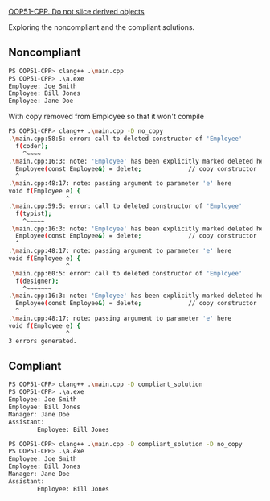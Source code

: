 [OOP51-CPP. Do not slice derived objects](https://wiki.sei.cmu.edu/confluence/display/cplusplus/OOP51-CPP.+Do+not+slice+derived+objects)

Exploring the noncompliant and the compliant solutions.

## Noncompliant

```Bash
PS OOP51-CPP> clang++ .\main.cpp
PS OOP51-CPP> .\a.exe
Employee: Joe Smith
Employee: Bill Jones
Employee: Jane Doe
```

With copy removed from Employee so that it won't compile
```Bash
PS OOP51-CPP> clang++ .\main.cpp -D no_copy
.\main.cpp:58:5: error: call to deleted constructor of 'Employee'
  f(coder);
    ^~~~~
.\main.cpp:16:3: note: 'Employee' has been explicitly marked deleted here
  Employee(const Employee&) = delete;             // copy constructor
  ^
.\main.cpp:48:17: note: passing argument to parameter 'e' here
void f(Employee e) {
                ^
.\main.cpp:59:5: error: call to deleted constructor of 'Employee'
  f(typist);
    ^~~~~~
.\main.cpp:16:3: note: 'Employee' has been explicitly marked deleted here
  Employee(const Employee&) = delete;             // copy constructor
  ^
.\main.cpp:48:17: note: passing argument to parameter 'e' here
void f(Employee e) {
                ^
.\main.cpp:60:5: error: call to deleted constructor of 'Employee'
  f(designer);
    ^~~~~~~~
.\main.cpp:16:3: note: 'Employee' has been explicitly marked deleted here
  Employee(const Employee&) = delete;             // copy constructor
  ^
.\main.cpp:48:17: note: passing argument to parameter 'e' here
void f(Employee e) {
                ^
3 errors generated.
```

## Compliant

```Bash
PS OOP51-CPP> clang++ .\main.cpp -D compliant_solution           
PS OOP51-CPP> .\a.exe                                            
Employee: Joe Smith
Employee: Bill Jones
Manager: Jane Doe
Assistant:
        Employee: Bill Jones
```

```Bash
PS OOP51-CPP> clang++ .\main.cpp -D compliant_solution -D no_copy
PS OOP51-CPP> .\a.exe
Employee: Joe Smith
Employee: Bill Jones
Manager: Jane Doe
Assistant:
        Employee: Bill Jones
```